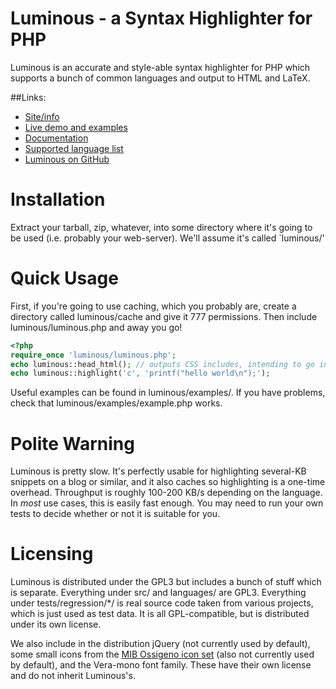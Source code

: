 Luminous - a Syntax Highlighter for PHP
=======================================

Luminous is an accurate and style-able syntax highlighter for PHP which supports 
a bunch of common languages and output to HTML and LaTeX.

##Links:

+ [Site/info](http://luminous.asgaard.co.uk/)
+ [Live demo and examples](http://luminous.asgaard.co.uk/index.php/demo)
+ [Documentation](http://luminous.asgaard.co.uk/index.php/docs/show/index)
+ [Supported language list](http://luminous.asgaard.co.uk/assets/luminous/supported.php)
+ [Luminous on GitHub](https://github.com/markwatkinson/luminous)

Installation
============
Extract your tarball, zip, whatever, into some directory where it's going to be
used (i.e. probably your web-server).  We'll assume it's called `luminous/'

Quick Usage 
===========

First, if you're going to use caching, which you probably are, create a 
directory called luminous/cache and give it 777 permissions. Then include 
luminous/luminous.php and away you go!

```php
<?php
require_once 'luminous/luminous.php';
echo luminous::head_html(); // outputs CSS includes, intending to go in <head>
echo luminous::highlight('c', 'printf("hello world\n");');
```

Useful examples can be found in luminous/examples/. If you have problems,
check that luminous/examples/example.php works.

Polite Warning
================

Luminous is pretty slow. It's perfectly usable for highlighting several-KB
snippets on a blog or similar, and it also caches so highlighting is a
one-time overhead. Throughput is roughly 100-200 KB/s depending on the
language. In *most* use cases, this is easily fast enough. You may need to run
your own tests to decide whether or not it is suitable for you.




Licensing
=========

Luminous is distributed under the GPL3 but includes a bunch of stuff which is
separate.
Everything under src/ and languages/ are GPL3.
Everything under tests/regression/*/ is real source code taken from various
projects, which is just used as test data. It is all GPL-compatible, but is
distributed under its own license.

We also include in the distribution jQuery (not currently used by default),
some small icons from the [MIB Ossigeno icon set](http://kde-look.org/content/show.php/MIB+Ossigeno?content=126122) (also not currently
used by default), and the Vera-mono font family. These have their own license
and do not inherit Luminous's.